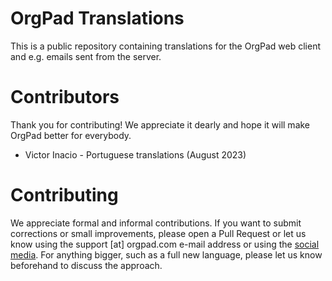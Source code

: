 # OrgPad Translations

This is a public repository containing translations for the OrgPad web client and e.g. emails sent from the server.

# Contributors

Thank you for contributing! We appreciate it dearly and hope it will make OrgPad better for everybody.

* Victor Inacio - Portuguese translations (August 2023)

# Contributing

We appreciate formal and informal contributions. If you want to submit corrections or small improvements, please open a Pull Request or let us know using the support [at] orgpad.com e-mail address or using the [social media](https://orgpad.com/s/vwWxIb2TgHh). For anything bigger, such as a full new language, please let us know beforehand to discuss the approach.
